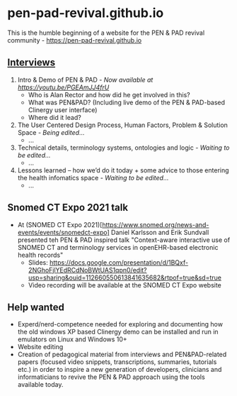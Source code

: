# pen-pad-revival.github.io

This is the humble beginning of a website for the PEN &amp; PAD revival community - https://pen-pad-revival.github.io

## [Interviews](https://github.com/pen-pad-revival/interviews/)
1. Intro & Demo of PEN & PAD *- Now available at https://youtu.be/PGEAmJJ4frU*
    * Who is Alan Rector and how did he get involved in this?
    * What was PEN&PAD? (Including live demo of the PEN & PAD-based Clinergy user interface)
    * Where did it lead?
2. The User Centered Design Process, Human Factors, Problem & Solution Space *- Being edited...*
    * ...
3. Technical details, terminology systems, ontologies and logic *- Waiting to be edited...*
    * ...
4. Lessons learned – how we’d do it today + some advice to those entering the health infomatics space *- Waiting to be edited...*
    * ...

## Snomed CT Expo 2021 talk
* At (SNOMED CT Expo 2021)[https://www.snomed.org/news-and-events/events/snomedct-expo] Daniel Karlsson and Erik Sundvall presented teh PEN & PAD inspired talk "Context-aware interactive use of SNOMED CT and terminology services in openEHR-based electronic health records"
    * Slides: https://docs.google.com/presentation/d/1BQxf-2NGhoFjlYEdRCdNoBWtUAS1qpn0/edit?usp=sharing&ouid=112660550613841635682&rtpof=true&sd=true 
    * Video recording will be available at the SNOMED CT Expo website

## Help wanted
* Experd/nerd-competence needed for exploring and documenting how the old windows XP based Clinergy demo can be installed and run in emulators on Linux and Windows 10+
* Website editing
* Creation of pedagogical material from interviews and PEN&PAD-related papers (focused video snippets, transcriptions, summaries, tutorials etc.) in order to inspire a new generation of developers, clinicians and informaticians to revive the PEN & PAD approach using the tools available today.
